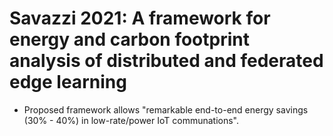 # Savazzi 2021: A framework for energy and carbon footprint analysis of distributed and federated edge learning

- Proposed framework allows "remarkable end-to-end energy savings (30% - 40%) in low-rate/power IoT communations".
